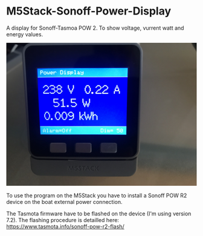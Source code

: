 # M5Stack-Sonoff-Power-Display
A display for Sonoff-Tasmoa POW 2. To show voltage, vurrent watt and energy values.

![Display1](https://github.com/AK-Homberger/M5Stack-Sonoff-Power-Display/blob/master/IMG_1278.JPG)

To use the program on the M5Stack you have to install a Sonoff POW R2 device on the boat external power connection.

The Tasmota firmware have to be flashed on the device (I'm using version 7.2). The flashing procedure is detailled here: https://www.tasmota.info/sonoff-pow-r2-flash/


